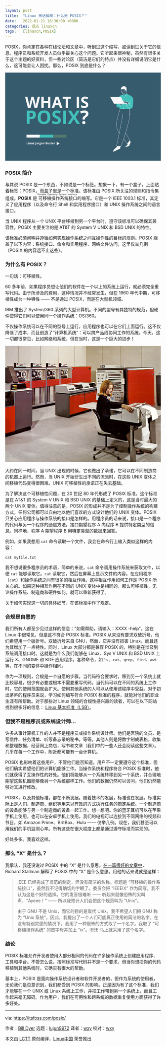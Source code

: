 ```yaml
---
layout: post
title:	"Linux 黑话解释：什么是 POSIX？"
date:	2022-01-21 18:30:00 +0800 
categories:	观点 linuxcn 
tags:	[linuxcn,POSIX]
---
```



POSIX，你肯定在各种在线论坛和文章中，听到过这个缩写，或读到过关于它的信息。程序员和系统开发人员似乎最关心这个问题。它听起来很神秘，虽然有很多关于这个主题的好资料，但一些讨论区（简洁是它们的特点）并没有详细说明它是什么，这可能会让人困扰。那么，POSIX 到底是什么？


![](/Asserts/Images/album/202201/21/183018hcb77bg2kgy7gbmm.png)


### POSIX 简介


与其说 POSIX 是一个东西，不如说是一个标签。想象一下，有一个盒子，上面贴着标签：POSIX，而盒子里是一个标准。该标准由 POSIX 所关注的规则和指令集组成。**POSIX** 是<ruby> 可移植操作系统接口 <rt>  Portable Operating System Interface </rt></ruby> 的缩写。它是一个 IEEE 1003.1 标准，其定义了应用程序（以及命令行 Shell 和实用程序接口）和 UNIX 操作系统之间的语言接口。


当 UNIX 程序从一个 UNIX 平台移植到另一个平台时，遵守该标准可以确保其兼容性。POSIX 主要关注的是 AT&T 的 System V UNIX 和 BSD UNIX 的特性。


该标准必须阐明并遵循如何实现操作系统之间互操作性的目标的规则。POSIX 涵盖了以下内容：系统接口、命令和实用程序、网络文件访问，这里仅举几例（POSIX 的内容远不止这些）。


### 为什么有 POSIX？


一句话：可移植性。


60 多年前，如果程序员想让他们的软件在一个以上的系统上运行，就必须完全重写代码。由于所涉及的费用，这种情况并不经常发生，但在 1960 年代中期，可移植性成为一种特性 —— 不是通过 POSIX，而是在大型机领域。


IBM 推出了 System/360 系列的大型计算机。不同的型号有其独特的规范，但硬件使得它们可以使用同一个操作系统：OS/360。


不仅操作系统可以在不同的型号上运行，应用程序也可以在它们上面运行。这不仅降低了成本，而且创造了“计算机系统”：可以跨产品线协同工作的系统。今天，这一切都很常见，比如网络和系统，但在当时，这是一个巨大的进步！


![IBM System 360 | 图片来源：IBM](/Asserts/Images/album/202201/21/183018ehzz2f8988h7nq8s.jpg)


大约在同一时间，当 UNIX 出现的时候，它也做出了承诺，它可以在不同制造商的机器上运行。然而，当 UNIX 开始衍生出不同的流派时，在这些 UNIX 变体之间移植代码变得很困难。UNIX 可移植性的承诺正在失去基础。


为了解决这个可移植性问题，在 20 世纪 80 年代形成了 POSIX 标准。这个标准是在 AT&T 的 System V UNIX 和 BSD UNIX 的基础上定义的，这是当时最大的两个 UNIX 变体。值得注意的是，POSIX 的形成并不是为了控制操作系统的构建方式，任何公司都可以自由地以他们喜欢的方式设计他们的 UNIX 变体。POSIX 只关心应用程序与操作系统的接口是怎样的。用程序员的话来说，接口是一个程序的代码与另一个程序的通信方法。接口期望程序 A 向程序 B 提供特定类型的信息。同样地，程序 A 期望程序 B 用特定类型的数据来回答。


例如，如果我想用 `cat` 命令读取一个文件，我会在命令行上输入类似这样的内容：



```
cat myfile.txt

```

我不想说很多程序员的术语，简单的来说，`cat` 命令调用操作系统来获取文件，以便 `cat` 能够读取它。`cat` 读取它，然后在屏幕上显示文件的内容。在应用程序（`cat`）和操作系统之间有很多的相互作用。这种相互作用如何工作是 POSIX 所关心的。如果这种相互作用在不同的 UNIX 变体中是相同的，那么可移植性，无论操作系统、制造商和硬件如何，就可以重新获得了。


关于如何实现这一切的具体细节，在该标准中作了规定。


### 合规是自愿的


我们所有人都至少见过这样的信息：“如需帮助，请输入：XXXX -help”。这在 Linux 中很常见，但是这不符合 POSIX 标准。POSIX 从来没有要求双破折号，他们希望用一个破折号。双破折号来自 GNU，然而，它并没有损害 Linux，而且还为其增加了一点特性。同时，Linux 大部分都是兼容 POSIX 的，特别是在涉及到系统调用接口时。这就是为什么我们能够在 Linux、Sys V UNIX 和 BSD UNIX 上运行 X、GNOME 和 KDE 应用程序。各种命令，如 `ls`、`cat`、`grep`、`find`、`awk` 等，在不同的变体中操作相同。


作为一项规则，合规是一个自愿的步骤。当代码符合要求时，移到另一个系统上就比较容易，很少有必要或根本不需要重写代码。当代码可以在不同的系统上工作时，它的使用范围就会扩大。使用其他系统的人可以从使用该程序中受益。对于初出茅庐的程序员来说，学习如何编写符合 POSIX 标准的程序，就能对他们的职业生涯有所帮助。对于那些对 Linux 领域的合规性感兴趣的读者，可以在以下网站找到很多好的信息： [Linux 基本标准（LSB）](https://refspecs.linuxfoundation.org/lsb.shtml)。


### 但我不是程序员或系统设计师...


许多从事计算机工作的人并不是程序员或操作系统设计师。他们是医院的文员，是写信件、任务清单、听写备忘录的秘书，等等。其他人则是将数字制成表格，收集和整理数据，经营网上商店，写书和文章（我们中的一些人还会阅读这些文章）。几乎在每一个工作中，附近都可能有一台计算机。


POSIX 也影响着这些用户，不管他们是否知道。用户不一定要遵守这个标准，但他们确实希望他们的计算机能够工作。当操作系统和程序符合 POSIX 标准时，他们就获得了互操作性的好处。他们将能够从一个系统转移到另一个系统，并合理地期望这些机器能够像另一个系统那样工作。他们的数据仍然可以访问，他们仍然能够对其进行修改。


POSIX，以及其他标准，都在不断发展。随着技术的发展，标准也在发展。标准实际上是人们、制造商、组织等用来以有效的方式执行任务的商定系统。一个制造商的设备能够与另一个制造商的设备一起工作。想一想吧。你的蓝牙耳机可以在苹果手机上使用，也可以在安卓手机上使用。我们的电视可以连接到不同网络的视频和节目，如 Amazon Prime、BritBox、Hulu —— 仅举几例。现在，我们甚至可以用我们的手机监测心率。所有这些在很大程度上都是通过遵守标准而实现的。


好处多多。我喜欢这样。


### 那么 “X” 是什么？


我承认，我还没说过 POSIX 中的 “X” 是什么意思。[在一篇很好的文章中](https://opensource.com/article/19/7/what-posix-richard-stallman-explains)，Richard Stallman 解释了 POSIX 中的 “X” 是什么意思。用他的话来说就是这样：



> 
> IEEE 已经完成了规范的制定，但没有简洁的名称。标题是 “可移植的操作系统接口”，虽然我不记得确切的字眼了。委员会把 “IEEEIX” 作为简写。我不认为这是个好的选择。它的发音很难听 —— 听起来就像恐怖的尖叫声，“Ayeee！” —— 所以我预计人们会把这个规范叫为 “Unix”。
> 
> 
> 由于 GNU 不是 Unix，而它的目的是取代 Unix，我不希望人们把 GNU 称为 “Unix 系统”。因此，我提出了一个人们可能真正使用的简洁的名字。在没有特别灵感的情况下，我用了一种很笨的方式取了一个名字。我取了 “可移植操作系统” 的首字母并加上 “ix”。IEEE 马上就采用了这个名字。
> 
> 
> 


### 结论


POSIX 标准允许开发者使用大部分相同的代码在许多操作系统上创建应用程序、工具和平台。不管怎么说，按照标准写代码并不是一个要求，但当你想把你的代码移植到其他系统时，它确实有很大的帮助。


基本上，POSIX 是面向操作系统设计者和软件开发者的，但作为系统的使用者，无论我们是否意识到，我们都受到 POSIX 的影响。正是因为有了这个标准，我们才能够在一个 UNIX 或 Linux 系统上工作，并把工作带到另一个系统上，而且工作起来毫无障碍。作为用户，我们在可用性和跨系统的数据重复使用方面获得了许多好处。




---


via: <https://itsfoss.com/posix/>


作者：[Bill Dyer](https://itsfoss.com/author/bill/) 选题：[lujun9972](https://github.com/lujun9972) 译者：[wxy](https://github.com/wxy) 校对：[wxy](https://github.com/wxy)


本文由 [LCTT](https://github.com/LCTT/TranslateProject) 原创编译，[Linux中国](https://linux.cn/) 荣誉推出
